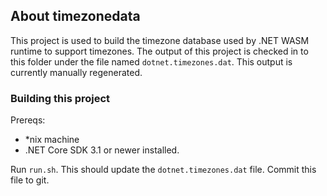 ## About timezonedata

This project is used to build the timezone database used by .NET WASM runtime to support timezones. The output of this project is checked in to this folder under the file named `dotnet.timezones.dat`. This output is currently manually regenerated.

### Building this project

Prereqs:
* *nix machine
* .NET Core SDK 3.1 or newer installed.

Run `run.sh`. This should update the `dotnet.timezones.dat` file. Commit this file to git.
